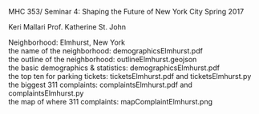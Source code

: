 MHC 353/ Seminar 4: Shaping the Future of New York City
Spring 2017

Keri Mallari
Prof. Katherine St. John

Neighborhood:                                     Elmhurst, New York <br />
the name of the neighborhood:                     demographicsElmhurst.pdf <br />
the outline of the neighborhood:                  outlineElmhurst.geojson <br />
the basic demographics & statistics:              demographicsElmhurst.pdf <br />
the top ten for parking tickets:                  ticketsElmhurst.pdf and ticketsElmhurst.py <br />
the biggest 311 complaints:                       complaintsElmhurst.pdf and complaintsElmhurst.py <br />
the map of where 311 complaints:                  mapComplaintElmhurst.png 
